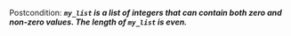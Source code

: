 Postcondition: ***`my_list` is a list of integers that can contain both zero and non-zero values. The length of `my_list` is even.***